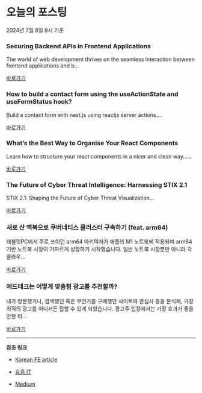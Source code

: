 # 오늘의 포스팅 
2024년 7월 8일 9시 기준 

### Securing Backend APIs in Frontend Applications 

 The world of web development thrives on the seamless interaction between frontend applications and b... 

 [바로가기](https://medium.com/m/signin?actionUrl=https%3A%2F%2Fmedium.com%2F_%2Fbookmark%2Fp%2F5194b6250cb6&operation=register&redirect=https%3A%2F%2Fcvinothkumar.medium.com%2Fsecuring-backend-apis-in-frontend-applications-5194b6250cb6&source=---------0-84----------reactjs------bookmark_preview----c6d48c78_3a65_4a57_8ab5_751295187b9b-------) 

### How to build a contact form using the useActionState and useFormStatus hook? 

 Build a contact form with next.js using reactjs server actions.... 

 [바로가기](https://medium.com/m/signin?actionUrl=https%3A%2F%2Fmedium.com%2F_%2Fbookmark%2Fp%2Fc4bb05502b9d&operation=register&redirect=https%3A%2F%2Fmedium.com%2Ffrontendweb%2Fhow-to-build-a-contact-form-using-the-useactionstate-and-useformstatus-hook-c4bb05502b9d&source=---------0-84----------nextjs------bookmark_preview----6ff29cf0_d4c8_45d0_aec3_ce6e964f9b3e-------) 

### What’s the Best Way to Organise Your React Components 

 Learn how to structure your react components in a nicer and clean way…... 

 [바로가기](https://medium.com/m/signin?actionUrl=https%3A%2F%2Fmedium.com%2F_%2Fbookmark%2Fp%2F63d9d72fea58&operation=register&redirect=https%3A%2F%2Fseeitsmanish.medium.com%2Fwhats-the-best-way-to-organise-your-react-components-63d9d72fea58&source=---------0-84----------front_end_development------bookmark_preview----0a7c1253_4e61_46a1_b937_75f303fa436b-------) 

### The Future of Cyber Threat Intelligence: Harnessing STIX 2.1 

 STIX 2.1: Shaping the Future of Cyber Threat Visualization... 

 [바로가기](https://medium.com/m/signin?actionUrl=https%3A%2F%2Fmedium.com%2F_%2Fbookmark%2Fp%2F829c94f406e1&operation=register&redirect=https%3A%2F%2Fmedium.com%2F%40navaneethpqln%2Fthe-future-of-cyber-threat-intelligence-harnessing-stix-2-1-829c94f406e1&source=---------0-84----------react------bookmark_preview----2cb3a0fa_397d_4259_b682_93d1b70e70da-------) 

### 새로 산 맥북으로 쿠버네티스 클러스터 구축하기 (feat. arm64) 

 태블릿PC에서 주로 쓰이던 arm64 아키텍처가 애플의 M1 노트북에 적용되며 arm64 기반 노트북 시장이 가파르게 성장하기 시작했습니다. 일반 노트북 시장뿐만 아니라 각 클라우... 

 [바로가기](https://yozm.wishket.com/magazine/detail/2658/) 

### 애드테크는 어떻게 맞춤형 광고를 추천할까? 

 내가 방문했거나, 검색했던 혹은 무언가를 구매했던 사이트와 관심사 등을 분석해, 가장 최적의 광고를 어디서든 접할 수 있게 되었습니다. 광고주 입장에서는 가장 효과가 좋을 만한 타... 

 [바로가기](https://yozm.wishket.com/magazine/detail/2657/) 

---

**참조 링크**

- [Korean FE article](https://kofearticle.substack.com) 

- [요즘 IT](https://yozm.wishket.com/magazine) 

- [Medium](https://medium.com) 


